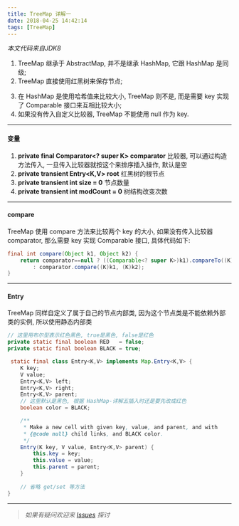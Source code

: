 ```yaml
---
title: TreeMap 详解一
date: 2018-04-25 14:42:14
tags: [TreeMap]
---
```


*本文代码来自JDK8*

1. TreeMap 继承于 AbstractMap, 并不是继承 HashMap, 它跟 HashMap 是同级;
2. TreeMap 直接使用红黑树来保存节点;
<!-- more -->
3. 在 HashMap 是使用哈希值来比较大小, TreeMap 则不是, 而是需要 key 实现了 Comparable 接口来互相比较大小;
4. 如果没有传入自定义比较器, TreeMap 不能使用 null 作为 key.

---

#### 变量
1. **private final Comparator<? super K> comparator**
比较器, 可以通过构造方法传入, 一旦传入比较器就按这个来排序插入操作, 默认是空
2. **private transient Entry<K,V> root**
红黑树的根节点
3. **private transient int size = 0**
节点数量
4. **private transient int modCount = 0**
树结构改变次数

---

#### compare
TreeMap 使用 compare 方法来比较两个 key 的大小, 如果没有传入比较器 comparator, 那么需要 key 实现 Comparable 接口, 具体代码如下:
```java
final int compare(Object k1, Object k2) {
    return comparator==null ? ((Comparable<? super K>)k1).compareTo((K)k2)
        : comparator.compare((K)k1, (K)k2);
}
```

---

#### Entry
TreeMap 同样自定义了属于自己的节点内部类, 因为这个节点类是不能依赖外部类的实例, 所以使用静态内部类
```java
// 这里用布尔型表示红色黑色, true是黑色, false是红色
private static final boolean RED   = false;
private static final boolean BLACK = true;

 static final class Entry<K,V> implements Map.Entry<K,V> {
    K key;
    V value;
    Entry<K,V> left;
    Entry<K,V> right;
    Entry<K,V> parent;
    // 这里默认是黑色, 根据 HashMap-详解五插入时还是要先改成红色
    boolean color = BLACK;

    /**
     * Make a new cell with given key, value, and parent, and with
     * {@code null} child links, and BLACK color.
     */
    Entry(K key, V value, Entry<K,V> parent) {
        this.key = key;
        this.value = value;
        this.parent = parent;
    }
    
    // 省略 get/set 等方法
}
```

---
>*如果有疑问欢迎来 [Issues](https://github.com/mysterin/mysterin.github.io/issues) 探讨*